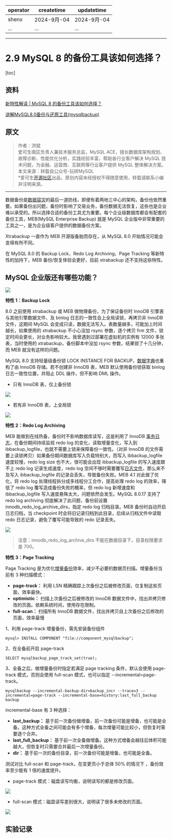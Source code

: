 | operator | createtime | updatetime |
| -------- | ---------- | ---------- |
| shenx    | 2024-9月-04 | 2024-9月-04 |
| ... | ... | ... |
---
# 2.9 MySQL 8 的备份工具该如何选择？

[toc]

## 资料

[新特性解读 | MySQL 8 的备份工具该如何选择？](https://zhuanlan.zhihu.com/p/142488729)  

[讲解MySQL8.0备份与还原工具(mysqlbackup)](https://blog.csdn.net/huang714/article/details/124187282)

## 原文

> 作者：洪斌  
> 爱可生南区负责人兼技术服务总监，MySQL ACE，擅长数据库架构规划、故障诊断、性能优化分析，实践经验丰富，帮助各行业客户解决 MySQL 技术问题，为金融、运营商、互联网等行业客户提供 MySQL 整体解决方案。  
> 本文来源：转载自公众号-玩转MySQL  
> \*爱可生[开源社区](https://zhida.zhihu.com/search?q=%E5%BC%80%E6%BA%90%E7%A4%BE%E5%8C%BA&zhida_source=entity&is_preview=1)出品，原创内容未经授权不得随意使用，转载请联系小编并注明来源。

* * *

数据备份是[数据容灾](https://zhida.zhihu.com/search?q=%E6%95%B0%E6%8D%AE%E5%AE%B9%E7%81%BE&zhida_source=entity&is_preview=1)的最后一道防线，即便有着两地三中心的架构，备份也依然重要。如果备份出问题，备份时影响了交易业务，备份数据无法恢复，这些也是企业难以承受的。所以选择合适的备份工具尤为重要。每个企业级数据库都会有配套的备份工具，MEB(MySQL Enterprise Backup) 就是 MySQL 企业版中非常重要的工具之一，是为企业级客户提供的数据备份方案。

Xtrabackup 一直作为 MEB 开源版备胎而存在，从 MySQL 8.0 开始情况可能会变得有所不同。

在 MySQL 8.0 的 Backup Lock、Redo Log Archiving、Page Tracking 等新特性的加持下，MEB 备份/恢复体验会更好，目前 xtrabackup 还不支持这些特性。

**MySQL 企业版还有哪些功能？**
--------------------

![](https://pica.zhimg.com/v2-cb0392dec36cb2f3d02d1157edb6d7da_b.jpg)

**特性 1：Backup Lock**

8.0 之前使用 xtrabackup 或 MEB 做物理备份，为了保证备份时 InnoDB 引擎表与其他引擎数据文件、及 binlog 日志的一致性会上全局读锁，再拷贝非 InnoDB 文件，这期间 MySQL 会变成只读，数据无法写入。表数量越多，可能加上时间越长，如果使用的 xtrabackup 不小心没加 rsync 参数，逐个拷贝 frm 文件，锁定时间会更长，对业务影响较大。我曾遇到过部署在虚拟机的实例有 12000 多张表，当时使用的 xtrabackup，备份脚本中没加 rsync 参数，结果锁了十几分钟，而 MEB 就没有这样的问题。

MySQL 8.0 支持轻量级备份锁 LOCK INSTANCE FOR BACKUP，[数据字典](https://zhida.zhihu.com/search?q=%E6%95%B0%E6%8D%AE%E5%AD%97%E5%85%B8&zhida_source=entity&is_preview=1)也重构了由 InnoDB 存储。若不创建非 InnoDB 表，MEB 默认使用备份锁获取 binlog 日志一致性位置，并阻止 DDL 操作，但不影响 DML 操作。

*   只有 InnoDB 表，仅上备份锁

![](https://pic3.zhimg.com/v2-e1a18d2d109c2dc225f9a14a2ebb66de_b.jpg)

*   若有非 InnoDB 表，上全局锁  
    

![](https://pic2.zhimg.com/v2-6b7aef90648a54c735f7c9d4f9625645_b.jpg)

**特性 2：Redo Log Archiving**

MEB 能做到在线热备，备份时不影响数据库读写，这是利用了 InnoDB [事务日志](https://zhida.zhihu.com/search?q=%E4%BA%8B%E5%8A%A1%E6%97%A5%E5%BF%97&zhida_source=entity&is_preview=1)，在备份期间持续监视 redo log 的变化，读取增量变化，写入到 ibbackup\_logfile，也就不需要上锁来保障备份一致性。（对非 InnoDB 的文件需要上读锁拷贝）如果备份期间数据库写入负载特别大，而写入 ibbackup\_logfile 速度较慢，redo log size 也不大，很可能会出现 ibbackup\_logfile 的写入速度跟不上 redo log 记录生成速度，redo log 空间不够时需要覆写[日志文件](https://zhida.zhihu.com/search?q=%E6%97%A5%E5%BF%97%E6%96%87%E4%BB%B6&zhida_source=entity&is_preview=1)，那么来不及写入 ibbackup\_logfile 的记录会丢失，导致备份失败。MEB 4.1 对此做了优化，将 redo log 处理线程拆分成多线程分工合作，提高处理 redo log 的效率，降低了 redo log 覆写造成备份失败的概率，但 redo log 新增速度和 ibbackup\_logfile 写入速度悬殊太大，问题依然会发生。MySQL 8.0.17 支持了 redo log archiving 彻底解决了此问题，备份前设置 innodb\_redo\_log\_archive\_dirs，指定 redo log 归档目录。MEB 备份时自动开启日志归档，当 checkpoint 时会将旧记录归档到此目录，后续从归档文件中读取 redo 日志记录，避免了覆写可能导致的 redo 记录丢失。

![](https://pic3.zhimg.com/v2-340549ea5b7af7b54c737018d8475d7c_b.jpeg)

> 注意：innodb\_redo\_log\_archive\_dirs 不能在数据目录下，目录权限要求是 700。

**特性 3：Page Tracking**

Page Tracking 是为优化[增量备份](https://zhida.zhihu.com/search?q=%E5%A2%9E%E9%87%8F%E5%A4%87%E4%BB%BD&zhida_source=entity&is_preview=1)效率，减少不必要的数据页扫描。增量备份当前有 3 种扫描模式：

*   **page-track：** 利用 LSN 精确跟踪上次备份之后被修改页面，仅复制这些页面，效率最快。
*   **optimistic：** 扫描上次备份之后被修改的 InnoDB 数据文件中，找出并拷贝修改的页面。依赖系统时间，使用存在限制。
*   **full-scan：** 扫描所有 InnoDB 数据文件，找出并拷贝自上次备份之后修改的页面，效率最慢

1、利用 page-track 增量备份，需先安装备份组件

```text
mysql> INSTALL COMPONENT "file://component_mysqlbackup";
```

2、在全备前开启 page-track

```text
SELECT mysqlbackup_page_track_set(true);
```

3、全备之后，做增量备份时指定若满足 page tracking 条件，默认会使用 page-track 模式，否则会使用 full-scan 模式，也可以指定 --incremental=page-track。

```text
mysqlbackup --incremental-backup-dir=backup_incr --trace=3 --incremental=page-track --incremental-base=history:last_full_backup backup
```

incremental-base 有 3 种选择：

*   **last\_backup：** 基于前一次备份做增备，前一次备份可能是增备，也可能是全备。这种方式全备之间可能会有多个增备，每次增量可能比较小，但恢复时需要逐个合并。
*   **last\_full\_backup：** 基于前一次全备做增备。这种方式增备会越往后体积可能越大，但恢复时只需要合并最后一次增量备份。
*   **dir：** 基于前一次的备份目录，前一次备份可能是增备，也可能是全备。

测试对比 full-scan 和 page-track，在变更页小于总体 50% 的情况下 ，备份效率至少能有 1 倍的速度提升。

*   page-track 模式：磁盘读写均衡，说明读写的都是修改页面。

![](https://picx.zhimg.com/v2-945747f27cf9d8a736cb00969da4f6df_b.jpg)

*   full-scan 模式：磁盘读写差别很大，说明读了很多未修改的页面。

![](https://picx.zhimg.com/v2-79bb22a747deff5a2503807a1756ec45_b.jpg)

## 实验记录